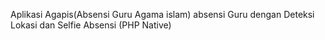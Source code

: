 Aplikasi Agapis(Absensi Guru Agama islam)
absensi Guru dengan Deteksi Lokasi dan Selfie Absensi (PHP Native)
